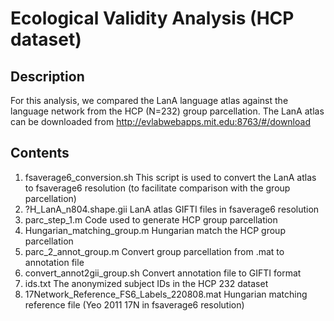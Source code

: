 # Ecological Validity Analysis (HCP dataset)

## Description

For this analysis, we compared the LanA language atlas against the language network from the HCP (N=232) group parcellation. The LanA atlas can be downloaded from http://evlabwebapps.mit.edu:8763/#/download

## Contents

1. fsaverage6_conversion.sh This script is used to convert the LanA atlas to fsaverage6 resolution (to facilitate comparison with the group parcellation)
2. ?H_LanA_n804.shape.gii LanA atlas GIFTI files in fsaverage6 resolution
3. parc_step_1.m Code used to generate HCP group parcellation
4. Hungarian_matching_group.m Hungarian match the HCP group parcellation
5. parc_2_annot_group.m Convert group parcellation from .mat to annotation file
6. convert_annot2gii_group.sh Convert annotation file to GIFTI format
7. ids.txt The anonymized subject IDs in the HCP 232 dataset
8. 17Network_Reference_FS6_Labels_220808.mat Hungarian matching reference file (Yeo 2011 17N in fsaverage6 resolution)
